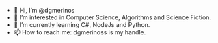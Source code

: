 - 👋 Hi, I’m @dgmerinos
- 👀 I’m interested in Computer Science, Algorithms and Science Fiction.
- 🌱 I’m currently learning C#, NodeJs and Python.
- 📫 How to reach me: dgmerinoss is my handle.

<!---
dgmerinos/dgmerinos is a ✨ special ✨ repository because its `README.md` (this file) appears on your GitHub profile.
You can click the Preview link to take a look at your changes.
--->
